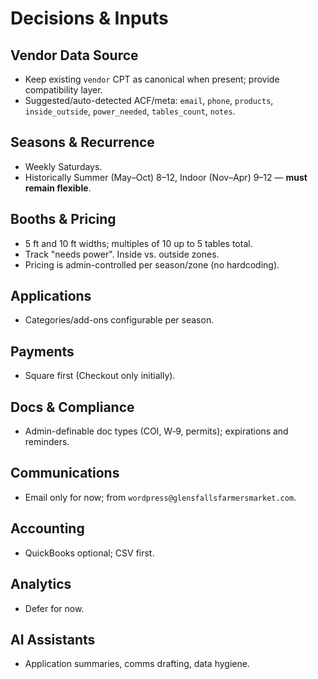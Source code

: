 # Decisions & Inputs

## Vendor Data Source
- Keep existing `vendor` CPT as canonical when present; provide compatibility layer.
- Suggested/auto-detected ACF/meta: `email`, `phone`, `products`, `inside_outside`, `power_needed`, `tables_count`, `notes`.

## Seasons & Recurrence
- Weekly Saturdays.
- Historically Summer (May–Oct) 8–12, Indoor (Nov–Apr) 9–12 — **must remain flexible**.

## Booths & Pricing
- 5 ft and 10 ft widths; multiples of 10 up to 5 tables total.
- Track "needs power". Inside vs. outside zones.
- Pricing is admin-controlled per season/zone (no hardcoding).

## Applications
- Categories/add-ons configurable per season.

## Payments
- Square first (Checkout only initially).

## Docs & Compliance
- Admin-definable doc types (COI, W‑9, permits); expirations and reminders.

## Communications
- Email only for now; from `wordpress@glensfallsfarmersmarket.com`.

## Accounting
- QuickBooks optional; CSV first.

## Analytics
- Defer for now.

## AI Assistants
- Application summaries, comms drafting, data hygiene.
